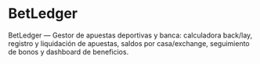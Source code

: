 # BetLedger
BetLedger — Gestor de apuestas deportivas y banca: calculadora back/lay, registro y liquidación de apuestas, saldos por casa/exchange, seguimiento de bonos y dashboard de beneficios.
